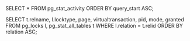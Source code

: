 SELECT * FROM pg_stat_activity ORDER BY query_start ASC;

SELECT  t.relname,
        l.locktype,
        page,
        virtualtransaction,
        pid,
        mode,
        granted
FROM pg_locks l,
	 pg_stat_all_tables t
WHERE l.relation = t.relid
ORDER BY relation ASC;